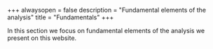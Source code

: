 +++
alwaysopen = false
description = "Fundamental elements of the analysis"
title = "Fundamentals"
+++

In this section we focus on fundamental elements of the analysis we present on this website.